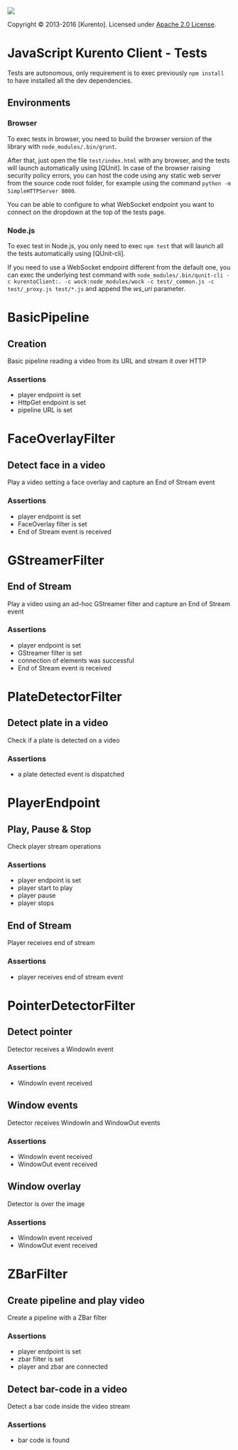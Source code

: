 [![][KurentoImage]][website]

Copyright © 2013-2016 [Kurento]. Licensed under [Apache 2.0 License].

JavaScript Kurento Client - Tests
=================================
Tests are autonomous, only requirement is to exec previously ```npm install```
to have installed all the dev dependencies.

## Environments

### Browser

To exec tests in browser, you need to build the browser version of the library
with ```node_modules/.bin/grunt```.

After that, just open the file ```test/index.html``` with any browser, and the
tests will launch automatically using [QUnit]. In case of the browser raising
security policy errors, you can host the code using any static web server from
the source code root folder, for example using the command
```python -m SimpleHTTPServer 8000```.

You can be able to configure to what WebSocket endpoint you want to connect on
the dropdown at the top of the tests page.

### Node.js

To exec test in Node.js, you only need to exec ```npm test``` that will launch
all the tests automatically using [QUnit-cli].

If you need to use a WebSocket endpoint different from the default one, you can exec the underlying test command with
```node_modules/.bin/qunit-cli -c kurentoClient:. -c wock:node_modules/wock -c test/_common.js -c test/_proxy.js test/*.js``` and append the *ws_uri* parameter.


# BasicPipeline

## Creation

Basic pipeline reading a video from its URL and stream it over HTTP

### Assertions

* player endpoint is set
* HttpGet endpoint is set
* pipeline URL is set


# FaceOverlayFilter

## Detect face in a video

Play a video setting a face overlay and capture an End of Stream event

### Assertions

* player endpoint is set
* FaceOverlay filter is set
* End of Stream event is received


# GStreamerFilter

## End of Stream

Play a video using an ad-hoc GStreamer filter and capture an End of Stream event

### Assertions

* player endpoint is set
* GStreamer filter is set
* connection of elements was successful
* End of Stream event is received


# PlateDetectorFilter

## Detect plate in a video

Check if a plate is detected on a video

### Assertions

* a plate detected event is dispatched


# PlayerEndpoint

## Play, Pause & Stop

Check player stream operations

### Assertions

* player endpoint is set
* player start to play
* player pause
* player stops

## End of Stream

Player receives end of stream

### Assertions

* player receives end of stream event


# PointerDetectorFilter

## Detect pointer

Detector receives a WindowIn event

### Assertions

* WindowIn event received

## Window events

Detector receives WindowIn and WindowOut events

### Assertions

* WindowIn event received
* WindowOut event received

## Window overlay

Detector is over the image

### Assertions

* WindowIn event received
* WindowOut event received


# ZBarFilter

## Create pipeline and play video

Create a pipeline with a ZBar filter

### Assertions

* player endpoint is set
* zbar filter is set
* player and zbar are connected

## Detect bar-code in a video

Detect a bar code inside the video stream

### Assertions

* bar code is found


[KurentoImage]: https://secure.gravatar.com/avatar/21a2a12c56b2a91c8918d5779f1778bf?s=120
[Apache 2.0 License]: http://www.apache.org/licenses/LICENSE-2.0
[website]: http://kurento.org
